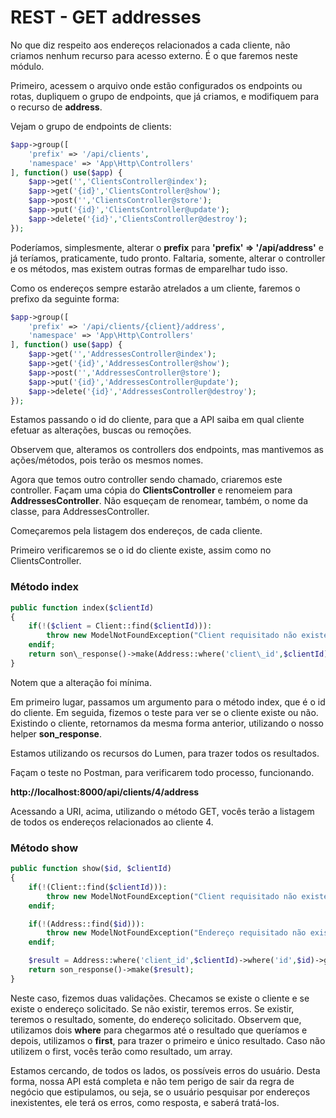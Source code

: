 # REST - GET addresses

No que diz respeito aos endereços relacionados a cada cliente, não criamos nenhum recurso para acesso externo. É o que faremos neste módulo.

Primeiro, acessem o arquivo onde estão configurados os endpoints ou rotas, dupliquem o grupo de endpoints, que já criamos, e  modifiquem para o recurso de **address**.

Vejam o grupo de endpoints de clients:

```php
$app->group([
    'prefix' => '/api/clients',
    'namespace' => 'App\Http\Controllers'
], function() use($app) {
    $app->get('','ClientsController@index');
    $app->get('{id}','ClientsController@show');
    $app->post('','ClientsController@store');
    $app->put('{id}','ClientsController@update');
    $app->delete('{id}','ClientsController@destroy');
});
```

Poderíamos, simplesmente, alterar o **prefix** para **'prefix' => '/api/address'** e já teríamos, praticamente, tudo pronto. Faltaria, somente, alterar o controller e os métodos, mas existem outras formas de emparelhar tudo isso.

Como os endereços sempre estarão atrelados a um cliente, faremos o prefixo da seguinte forma:

```php
$app->group([
    'prefix' => '/api/clients/{client}/address',
    'namespace' => 'App\Http\Controllers'
], function() use($app) {
    $app->get('','AddressesController@index');
    $app->get('{id}','AddressesController@show');
    $app->post('','AddressesController@store');
    $app->put('{id}','AddressesController@update');
    $app->delete('{id}','AddressesController@destroy');
});
```

Estamos passando o id do cliente, para que a API saiba em qual cliente efetuar as alterações, buscas ou remoções.

Observem que, alteramos os controllers dos endpoints, mas mantivemos as ações/métodos, pois terão os mesmos nomes.

Agora que temos outro controller sendo chamado, criaremos este controller. Façam uma cópia do **ClientsController** e renomeiem para **AddressesController**. Não esqueçam de renomear, também, o nome da classe, para AddressesController.

Começaremos pela listagem dos endereços, de cada cliente. 

Primeiro verificaremos se o id do cliente existe, assim como no ClientsController.

### Método index

```php
public function index($clientId)
{
    if(!($client = Client::find($clientId))):
        throw new ModelNotFoundException("Client requisitado não existe");
    endif;
    return son\_response()->make(Address::where('client\_id',$clientId)->get());
}
```

Notem que a alteração foi mínima.

Em primeiro lugar, passamos um argumento para o método index, que é o id do cliente. Em seguida, fizemos o teste para ver se o cliente existe ou não. Existindo o cliente, retornamos da mesma forma anterior, utilizando o nosso helper **son_response**.

Estamos utilizando os recursos do Lumen, para trazer todos os resultados.

Façam o teste no Postman, para verificarem todo processo, funcionando.

**http://localhost:8000/api/clients/4/address**

Acessando a URI, acima, utilizando o método GET, vocês terão a listagem de todos os endereços relacionados ao cliente 4.

### Método show

```php
public function show($id, $clientId)
{
    if(!(Client::find($clientId))):
        throw new ModelNotFoundException("Client requisitado não existe");
    endif;

    if(!(Address::find($id))):
        throw new ModelNotFoundException("Endereço requisitado não existe");
    endif;

    $result = Address::where('client_id',$clientId)->where('id',$id)->get()->first();
    return son_response()->make($result);
}
```

Neste caso, fizemos duas validações. Checamos se existe o cliente e se existe o endereço solicitado. Se não existir, teremos erros. Se existir, teremos o resultado, somente, do endereço solicitado. Observem que, utilizamos dois **where** para chegarmos até o resultado que queríamos e depois, utilizamos o **first**, para trazer o primeiro e único resultado. Caso não utilizem o first, vocês terão como resultado, um array.

Estamos cercando, de todos os lados, os possíveis erros do usuário. Desta forma, nossa API está completa e não tem perigo de sair da regra de negócio que estipulamos, ou seja, se o usuário pesquisar por endereços inexistentes, ele terá os erros, como resposta, e saberá tratá-los.